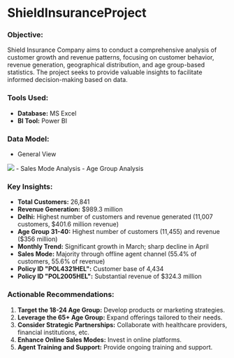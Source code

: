 # ShieldInsuranceProject

### Objective:
Shield Insurance Company aims to conduct a comprehensive analysis of customer growth and revenue patterns, focusing on customer behavior, revenue generation, geographical distribution, and age group-based statistics. The project seeks to provide valuable insights to facilitate informed decision-making based on data.

### Tools Used:
- **Database:** MS Excel
- **BI Tool:** Power BI

### Data Model:
-  General View
  <img src="https://res.cloudinary.com/dymx9fvj9/image/upload/v1708070132/General_View_qp1ou9.png">
-  Sales Mode Analysis
-  Age Group Analysis

### Key Insights:
- **Total Customers:** 26,841
- **Revenue Generation:** $989.3 million
- **Delhi:** Highest number of customers and revenue generated (11,007 customers, $401.6 million revenue)
- **Age Group 31-40:** Highest number of customers (11,455) and revenue ($356 million)
- **Monthly Trend:** Significant growth in March; sharp decline in April
- **Sales Mode:** Majority through offline agent channel (55.4% of customers, 55.6% of revenue)
- **Policy ID "POL4321HEL":** Customer base of 4,434
- **Policy ID "POL2005HEL":** Substantial revenue of $324.3 million

### Actionable Recommendations:
1. **Target the 18-24 Age Group:** Develop products or marketing strategies.
2. **Leverage the 65+ Age Group:** Expand offerings tailored to their needs.
3. **Consider Strategic Partnerships:** Collaborate with healthcare providers, financial institutions, etc.
4. **Enhance Online Sales Modes:** Invest in online platforms.
5. **Agent Training and Support:** Provide ongoing training and support.
